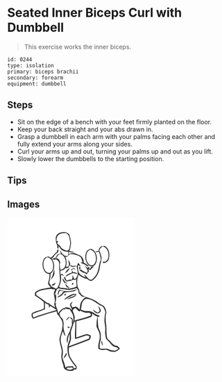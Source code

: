# Seated Inner Biceps Curl with Dumbbell
> This exercise works the inner biceps.

``` 
id: 0244 
type: isolation 
primary: biceps brachii 
secondary: forearm 
equipment: dumbbell 
``` 

## Steps

 - Sit on the edge of a bench with your feet firmly planted on the floor.
 - Keep your back straight and your abs drawn in.
 - Grasp a dumbbell in each arm with your palms facing each other and fully extend your arms along your sides.
 - Curl your arms up and out, turning your palms up and out as you lift.
 - Slowly lower the dumbbells to the starting position.

## Tips


## Images

<svg width="221pt" height="275pt" viewBox="0 0 221 275" xmlns="http://www.w3.org/2000/svg">
  <g fill="#FFF">
    <path d="M0 0h221v275H0V0m83.93 34.94c-.25 4.76.05 9.76 2.52 13.95.72 1.6-1.09 5.31 1.47 5.22l.62-.23c.07-1.11.2-3.34.27-4.46 1.6 2.05 2.61 4.49 4.24 6.52 3.2 2.81 7.61 3.73 11.76 3.91.5 2.73 1.92 6.23-1.51 7.61-1.38-.31-2.76-.62-4.14-.91-1.36-1.17-2.74-2.32-4.14-3.44-1.29-2.25-2.79-4.37-4.32-6.47.74 2.07 1.47 4.15 2.24 6.21-2.04.53-4.45.46-6.06 2.01-1.39 1.47-2.22 3.35-3.28 5.05.12.65.35 1.93.47 2.58 2.15 1.78 5.39 3.25 5.56 6.42.14 9.04.75 18.08 1.48 27.11.51 5.92-1.87 11.52-4.66 16.59-.62.25-1.86.74-2.48.98-2.41-1.26-4.88-2.4-7.36-3.5-1.27-2.22-2.84-4.25-4.16-6.44 1.15-5.21 2.46-10.48 2.31-15.87 8.41-5.68 7.81-18.85 1.91-26.17 1.5-1.01 2.8-2.26 4.03-3.56 1.17-3.71 5.17-5.16 7.5-7.98.39-1.63.3-3.37-.37-4.91-1.92.74-.87 4.41-2.9 5.6-3.79 2.65-5.78 7.14-9.84 9.44-1.26-.85-2.57-1.6-3.89-2.34-2.63.91-5.93 1.22-7.51 3.85-3.97 6.42-3.38 14.95.38 21.32 1.86 3.2 5.33 5.17 9 5.4-.18 3.53-.2 7.12-1.21 10.55-.49 2.1-1.69 4.23-1.06 6.44.99 2.31 2.94 4.02 4.49 5.94-9.24 2.33-19.98 1.96-27.4 8.78 0 1.9.01 3.8.02 5.7 5.24 3 10.29 6.44 14.81 10.43 1.04 3.7.87 7.62.71 11.42-6.52 3.93-14.63 4.21-21.01 8.49-.7 3.46-.76 7.44 2.7 9.41 9.87-4.25 20.3-6.85 30.44-10.31.5-.11 1.5-.32 2-.43 2.47-.89 5.01-1.61 7.54-2.32.66 2.15 1.26 4.32 1.9 6.48.41.11 1.25.32 1.67.43 1.61 3.77 5.05 6.51 6.13 10.52 1.85 4.87.2 10.04-.12 15.04-1.49 5.3-3.68 10.47-4.46 15.97.23 6.53 2.9 12.67 3.8 19.11.73 3.93-.74 7.83-.6 11.75 1.14 3.94.9 8.19 2.89 11.87 1.51 2.99.34 7.34 3.78 9.2 3.82 3.27 9.13 3.05 13.8 2.34.37-.49 1.11-1.45 1.49-1.94 1.29-.02 2.59-.05 3.89-.07.35-1.42.96-2.82.91-4.3-1.61-4.19-5.31-7.02-7.51-10.85-1.43-2.47-3.07-4.81-4.38-7.35-2.14-4.79-2.02-10.18-1.78-15.32 11.57-4.27 23.08-8.69 34.63-13.02 3.35-.87 2.73-4.93 3.54-7.55-2.21-1.03-4.35-2.24-6.71-2.87-6.37 1.62-12.5 4.1-18.78 6.06.09-9.38.27-18.75.31-28.13 8.24-1.99 16.48-4.08 24.45-6.99 2.84-.97 3.04-4.27 2.74-6.8 2.56 2.58 5.66 4.58 9.18 5.57-.87 5.69-1.88 11.39-1.5 17.17 1.22 4.99 5.09 9.01 5.37 14.3 1.49 8.21-3.59 15.87-2.09 24.09 3.29 2.51 7.41 2.61 11.33 1.89 3.53-.68 6.24 2 9.34 3.05 2.53.22 5.06.66 7.6.67 3.36-1.17 6.65-2.87 8.84-5.76-1.21-1.41-2.32-2.93-3.8-4.06-1.95-.97-4.28-.92-6.13-2.09-4.55-2.72-6.98-7.78-11.54-10.51-2.91-9.62-.79-19.83-2.97-29.56-.18-4.69-.51-9.5.68-14.08 1.02-3.94-.93-7.83-2.6-11.28-2.5-4.2-7.82-4.67-11.23-7.78-5.69-4.65-12.71-7.17-19.64-9.28-4.28-2.08-10.49-3.34-11.23-8.95-.41.39-1.23 1.17-1.65 1.55.92-3.59-.81-6.75-2.65-9.64-1.52-7.16-1.88-15.03 1.38-21.79 3.75 3.45 8.48 5.33 13.18 7.08.2-.16.61-.5.81-.66 1.84 1.42 3.62 3 5.78 3.91 4.19 1.1 6.68-3.08 9.48-5.36 4.61-5.63 7.07-12.84 7.77-20.04.51-4.15 2.4-8.05 2.45-12.27.84-3.6-1.23-6.8-1.88-10.23-.16-1.52-.93-2.77-2.06-3.78.94-3.47 3.21-6.17 6.37-7.86 6.17 1.92 10.01 8.24 9.72 14.57.38 4.05-.72 8.52-4 11.16-1.74 1.47-4.21.73-6.28.9.32.56.95 1.67 1.26 2.23 4.32.27 8.38-2.52 9.54-6.7 2.38-7.89.92-18.3-6.85-22.7-2.25.21-4.72-.15-6.7 1.17-2.94 1.5-3.73 5.03-4.41 7.97-1.97-.12-4.06-.29-5.33 1.54 2.13-.16 4.25-.4 6.38-.58.46 1.59 1 3.16 1.58 4.72.5 3.68 2.48 7.45.8 11.11-3.01 6.58-2.38 14.13-5.66 20.6-1.62 4.78-5.37 8.21-8.88 11.62-1.09.06-2.17.12-3.26.17-4.33-2.33-6.57-7.03-10.81-9.36 1.01 1.94 2.22 3.77 3.4 5.6-2.52-1.04-5.09-2.04-7.33-3.65-6.2-3.31-6.56-11.56-6.18-17.74 1.47.6 2.97 1.09 4.52 1.46-1.22-1.99-2.81-3.71-4.04-5.69-.82 2.16-1.7 4.3-2.69 6.39.45 4.64 2.46 9.13 1.83 13.85-.69 2.71-2.24 5.08-3.58 7.51-.91.11-1.83.23-2.73.35-.65-2.4-1.59-4.68-2.65-6.92.02 2.7-.07 5.42-.93 8-3.25-.15-6.55 0-9.25 2.03-1.02-2.07-1.95-4.17-2.83-6.29-.47-.04-1.42-.1-1.9-.14.91 2.65 1.4 5.93 4.13 7.37 1.39.83 2.91-.27 4.24-.69 3.89.6 7-3.28 10.8-1.56.47-.43 1.4-1.3 1.87-1.74.07 4.29.72 8.53.9 12.81-4.15 2.29-8.9 2.79-13.41 4 .11-.6.34-1.8.45-2.4-2.65-1.65-4.5-4.18-6.54-6.48.08 3.33 2.45 7.4 6.18 7.13l-1.93 1.66c-3.87-1.06-7.86-1.62-11.87-1.31-1.12-.66-2.25-1.31-3.38-1.94 2.79-6.03 4.71-12.69 3.15-19.35.39-.43.79-.86 1.19-1.27 1.45.72 2.98 1.22 4.58 1.48a34.496 34.496 0 0 0-3.91-3.44c-.82.52-1.64 1.04-2.46 1.55-.06-2.22-.22-4.43-.38-6.65 3.19-.64 6.83-1.33 8.44-4.56 1.98-.12 4.15.01 5.81-1.26 1.48-1.72 2.21-3.91 3.2-5.91-1.03-2.58-2.1-5.16-3.64-7.49-.05 3.88 2.44 7.58.5 11.37-.74.39-2.24 1.16-2.99 1.55-.43-.48-.86-.97-1.27-1.46 1.69-5.86 1-12.37-2.06-17.67 2.47 3.16 4.66.84 6.24-1.34.89-.65 1.78-1.31 2.67-1.97 5.37-.58 10.58 1.06 15.49 3.04 4.23 1.92 5.13 7.01 6.08 11.07-.97.07-2.9.2-3.86.27 4.21 2.58 9.43 3.25 12.78 7.24.5-.55 1.01-1.1 1.52-1.65-2.69-2.01-5.38-4.08-8.45-5.47.31-3.28-.59-6.48-2.63-9.07-2.15-3.56-6.56-4.14-9.94-5.96-4.02-2.54-9.15-1.27-13.25.45-.04-1.38-.09-2.76-.15-4.14 3.1 1 6.37 1.7 9.6.8-2.64-1.12-5.52-1.4-8.31-1.91 1.6-4.67 2.53-9.59 2.81-14.52-.34-4.42-1.55-8.74-2.52-13.05-2.77-5.16-9.48-5.75-14.63-4.76-4.42.61-8.52 4.05-9.14 8.58m53.71 23.81c-2.95 4.85-3.37 10.97-1.69 16.34 1.11 4.47 4.24 9.06 9 10.01 4.79.75 8.32-3.7 9.28-7.91 2.44-8.25-.49-19.36-9.31-22.45-2.68.77-5.67 1.49-7.28 4.01M77.25 72.36c2.05 1.06 4.35 1.1 6.59 1.25-.24-.89-.71-2.67-.95-3.56-1.88.76-3.77 1.51-5.64 2.31m31.14 10.6c2.19 4.56 7.71 3.12 11.26 1.23-2.01-.36-4.02-.07-5.97.44-1.74-.64-3.49-1.24-5.29-1.67m25.3.7c1.48 2.38 3.3 4.54 4.72 6.97 1.12 1.89.15 4.05-.47 5.92-1.49-.8-2.99-1.57-4.58-2.15-2.13-1.18-4.4-2.26-6.09-4.07-.91.26-1.82.49-2.74.72 2.71 2.4 5.62 5.12 9.46 5.24 1.22.88 2.4 1.8 3.55 2.76.98-2.09 2.37-3.94 3.97-5.6l-1.68-3.3c1.33.12 2.54.7 3.74 1.25 2.08-2.12 4.19-4.2 6.29-6.31-1.21.23-3.63.69-4.83.91-.5.99-.99 1.97-1.47 2.96-.57-.02-1.72-.06-2.29-.09l.88-3.39c-1.3.51-2.46 1.28-3.49 2.23-1.62-1.4-3.24-2.79-4.97-4.05m-8.6 1.28c-.74 1.88-.87 3.84-.37 5.88.69-.67 1.37-1.35 2.04-2.04-.61-1.16-.06-3.52-1.67-3.84m-11.44 3.53c-1.25.89-2.54 1.74-3.86 2.53.76.38 1.52.76 2.29 1.14-.06 1.21-.16 2.42-.3 3.63-2.12.75-4.4 1.16-6.2 2.61-2.44.74-3.98 2.81-5.16 4.94 4.07-2.6 8.37-4.78 12.87-6.53 2.79.27 5.56.7 8.28 1.42-1.7-2.8-4.88-3.1-7.86-2.94-.59-1.51-1.26-2.99-1.98-4.44.92-.49 1.84-1 2.76-1.51 1.21.36 2.42.71 3.64 1.06l-2.49-2.33c-.5.1-1.49.32-1.99.42m-14.62 8.75c1.55-.74 3.07-1.56 4.59-2.36 1.36-2.27 3.03-4.33 4.68-6.39-4.79.5-5.96 6.01-9.27 8.75m-22.39 7.3c-.62 1.28-1.21 2.59-1.69 3.94 1.9-2.3 3.84-4.6 5.51-7.08 1.65-3.37 1.02-7.3.82-10.91-2.14 4.49-2.03 9.7-4.64 14.05m22.54 9.81c.27-.27.8-.81 1.07-1.08.91.47 2.74 1.4 3.65 1.86-.94-1.34-1.93-2.75-3.71-2.95-1.25-2.15-2.59-4.26-4.23-6.13-.75 3.2 1.87 5.69 3.22 8.3m-18.99 1.01c-1.43.47-3.32.71-3.15 2.69 3.21 1.42 6.1-1.83 6.28-4.87-1.06.71-2.1 1.44-3.13 2.18m32.27-.89c-1.1.62-.84 3.34.75 2.25 2.1-.79 1.33-4.62-.75-2.25z"/>
    <path d="M88.68 30.71c3.58-3.31 8.79-3.28 13.36-3.08 1.61 1.55 3.47 2.95 4.57 4.94.83 2.75 1.12 5.64 1.84 8.42 1.05 4.31-.3 8.69-1.14 12.92-.26 2.61-3.16 5.01-5.69 3.57-3.28-1.48-7.49-2.3-9.12-5.92-1.15-2.8-4.14-3.94-6.15-5.99.54-1.49 1.09-2.97 1.65-4.46-.7.11-2.09.33-2.79.43-.21-3.84.29-8.22 3.47-10.83zM141.24 57.39c1.08-.52 2.11-1.13 3.15-1.72l-.26.82c5.14 1.41 8.55 6.46 8.96 11.62.74 4.7.35 10.3-3.42 13.67-2.25 2.16-6.05 1.89-8.22-.25-5.02-4.56-5.74-12.22-4.2-18.49.49-2.38 2.21-4.13 3.99-5.65zM84.57 71.5c1.38-3.31 3.26-6.78 6.97-7.86 9 2.67 11.6 14.32 8.13 22.12-1.28 3.24-4.7 4.36-7.68 5.47-.48-4.24-2.28-8.63-.37-12.77-.76-3.27-2.89-8.29-7.05-6.96zM67.38 70.28c1.88-2.05 4.49-.18 6.38.9 5.52 4.27 6.58 12.16 5.02 18.58-1 3.72-4.54 7.69-8.77 6.25-5.13-2-7.2-8-7.45-13.09-.12-4.52.53-10.09 4.82-12.64zM102.02 125.25c5.98 1.31 11.97-.87 17.61-2.64 2.44 2.04 4.08 4.58 3.37 7.9 2.02 2.55 4.06 5.12 6.81 6.94 2.09-.05 4.18.16 6.24.58-4.49 2.4-7.38 6.62-9.44 11.14-.67 3.56-.95 7.19-1.72 10.74-1.35-2.65-3.89-4.18-6.52-5.32-1.96.55-3.94 1.02-5.91 1.51-.75-1.59-1.47-3.18-2.18-4.78 1.02-1.79 2-3.6 2.81-5.5-1.84 1.44-4.17 2.88-4.68 5.34.5 2.72 1.86 5.18 3.11 7.62.06.45.17 1.35.22 1.81-1.36-1.31-2.57-2.8-4.15-3.85-2.27-.59-4.61-.83-6.93-1.1-.16.65-.49 1.94-.66 2.59 2.61.39 5.23.72 7.86.95 2.41 3.95 5.42 7.77 6.27 12.43.57 4.02.41 8.15-.58 12.1-.19-3.5.95-8.29-3.05-10.08-.82-.05-2.47-.13-3.29-.18l1.29-1.88c-.52.73-1.04 1.47-1.57 2.2l-.43-1.43c-1.88 1.94-3.86 3.8-5.5 5.96 2.3-.78 4.22-2.32 5.61-4.3 1.03-.03 2.06-.05 3.09-.05l-.7.59c1 .85 1.99 1.7 2.98 2.56-.07 1.92-.19 3.84-.41 5.76 1.43 4.03-1.92 7.3-2.57 11.1-.87 4.88-4.33 8.7-5.48 13.49-.74 3.34-1.16 7.02.37 10.22 1.38-5.3.78-11.1 3.79-15.92.24 4.44 1 9.19-.98 13.36-3.04 6.46-3.16 13.95-1.86 20.87.81 5.66 4.65 10.12 7.36 14.96 2.49 3.03 5.1 5.99 6.97 9.48-1.43.31-2.87.6-4.32.87-.18-.86-.55-2.58-.74-3.44-3.58-.54-7.19.27-10.78.23-.82.78-1.61 1.69-2.81 1.76-.85-6.21-3.96-11.79-5.2-17.91.1-3.31 1.25-6.57.82-9.9-.45-6.83-3.53-13.17-3.92-19.99.15-5.19 2-10.15 3.95-14.9 1.37 2.84 1.56 6.58 4.43 8.44-1.48-7-4.79-14.06-2.89-21.32-1.09-3.46-.48-7.86-3.77-10.19-2.42-1.75-2.93-4.74-3.76-7.41 1.67-3.07 4.29-5.4 6.94-7.61.58.22 1.75.66 2.34.88.09-.91.27-2.71.37-3.61-5.2 1.48-9.15 5.47-11.76 10.05a38.63 38.63 0 0 1-1.22-5.92c-1.2-2.79-2.26-5.64-3.29-8.5.35-1.16.7-2.3 1.05-3.45l-2.41.56c3.26-5.21 2.48-11.38 1.74-17.14-.71 1.22-1.25 2.52-1.68 3.87.05-1.48.02-2.96-.03-4.43l.83.86c.7-2.27 1.53-4.5 2.31-6.74 1.15-.9 2.27-1.83 3.36-2.79 4.07 2.3 8.86 1.72 13.29 2.56m-2.5 2.44c-2.19-.44-4.35-1-6.58-1.19-.79-.35-2.36-1.04-3.15-1.38-1.4 3.08-3.32 6.43-1.85 9.86.8-2.65 1.55-5.32 2.62-7.88 2.55.43 5.13.67 7.71.85-1.55.97-2.57 2.46-3.58 3.93-2.02 3.25-6.36 3.89-8.46 7.08 4.7-1.33 9.47-3.7 11.67-8.33 5.19-1.68 10.81-1.05 16.09-2.4 2.78-.03 4.79-1.93 6.51-3.88-6.66 2.48-13.81 4.55-20.98 3.34m-.69 4.99c.14.89.43 2.67.58 3.56.92-1.19 1.85-2.37 2.59-3.67-1.06 0-2.12.04-3.17.11m1.92 7.2c-1.11.62-1.46 1.92-2.05 2.95 5.52-2.61 10.37-6.51 16.31-8.32 1.66-.09 3.32-.24 4.97-.46-.49-.35-1.47-1.06-1.97-1.42-6.55-.38-12.17 3.65-17.26 7.25m13.61-2.98c-3.96 1.02-7.82 2.59-11.12 5.06 4.12-.48 7.75-2.66 11.74-3.63 1.64-1.23 3.33-2.38 4.93-3.65-2.14-.06-4.03.76-5.55 2.22m-10.02 52.23c.14.67.42 2.02.56 2.7 1.5-.53 2.95-1.2 4.3-2.05-1.62-.26-3.24-.47-4.86-.65m-6.92 54.86c3.13-1.72 4.37-5.16 6.12-8.05-.45-.17-1.33-.49-1.78-.65-1.85 2.67-3.4 5.58-4.34 8.7z"/>
    <path d="M50.08 130.69c7.3-5.11 16.53-5.52 25.06-6.68 1.75-.54 3.18.69 4.63 1.43-.09-.37-.26-1.12-.35-1.49.84.35 2.51 1.07 3.35 1.43-.7 1.6-1.56 3.15-2.08 4.82-.65 4.36 1.25 8.53 1.61 12.82.16 2.39-.73 4.66-1.17 6.98.35 2.15 1.15 4.2 1.77 6.29-4.1-2.87-9.34-4.69-12.09-9.08.19.5.56 1.49.75 1.98-3.09-1.38-5.91-3.26-8.5-5.43-4.2-3.25-8.5-6.4-13.01-9.19l.03-3.88zM131.61 144.61c1.4-1.61 3-3.7 5.41-3.46 7.85.08 14.33 4.98 20.45 9.32 2.87 2.25 7.06 2.65 9.15 5.89 1.23 2.45 2.25 5.03 3.16 7.62-1.25 5.6-1.75 11.35-1.71 17.09 1.07 5.22 1.74 10.55 1.3 15.9-.46 4.47.7 8.85 1.5 13.21 2.56 2.75 5.45 5.19 7.71 8.21 2.16 2.83 4.96 5.41 8.6 6.04 2.05.29 3.7 1.49 5.1 2.94-2.06 1.14-3.96 2.67-6.23 3.39-3.54-.52-7.26-.69-10.49-2.36-4.49-2.5-9.72.04-14.45-1.26-1.73-.66-1.39-2.63-1.35-4.08.14-3.66.51-7.38 2.04-10.75-.22-4.28.27-8.61-.51-12.84-.96-3.63-3.69-6.62-3.84-10.49-1.17-5.52-.48-11.16-1.1-16.72.86-.12 2.58-.35 3.44-.47-.11-.44-.32-1.32-.43-1.76-3.33-.78-6.64-1.88-9.22-4.21-3.38-2.82-7.83-3.92-12.17-3.58-3.9.46-7.51-1.25-10.95-2.83 2.17-4.78.78-10.8 4.59-14.8m25.76 9.13c.71 2.81 2.12 5.42 2.46 8.32-.94 1.13-2 3.29-3.83 2.63-3-.98-5.16-3.54-7.99-4.88 1.67 3.06 4.33 5.95 7.98 6.42 2.43.52 4.41-1.46 5.63-3.31.52-3.6-1.79-6.8-4.25-9.18m6.1 59.21c-1.39 3.34-.59 6.78 1.87 9.33-.48-3.14-1.03-6.27-1.87-9.33zM65.12 147.18c.4.52 1.18 1.58 1.58 2.1 1.74.68 3.45 1.44 5.12 2.27.09 1.75.22 3.49.39 5.24a50.46 50.46 0 0 0 2.06-3.66c3.61 2.52 7.5 4.62 11.01 7.27-2.96.99-5.93 1.95-8.93 2.83-10.45 3.42-21.22 5.92-31.3 10.4-.97-2.02-1.04-4.27-1.12-6.47 4.59-1.87 9.18-3.8 14.02-4.97 2.29-1.31 4.8-2.14 7.27-3-.08-4.01-.12-8.01-.1-12.01z"/>
    <path d="M113.47 162.74c-.8-3.09 2.45-4.42 4.49-5.77 2.3 2.12 4.2 4.71 7.02 6.2.36-.45 1.07-1.35 1.43-1.8 4.07 2.66 8.85 4.33 13.77 3.87 2.54-.55 5.44 2.25 3.94 4.75-8.91 3.93-18.7 5.45-27.78 8.7-.16-2.22.6-4.42.24-6.63-.51-3.26-2.03-6.24-3.11-9.32zM114.12 185.24c.6-2.16 1.72-4.16 3.37-5.7.66 10.33-1.03 20.72-.31 31.07 6.49-1.49 12.63-4.13 19.01-6 2.03-.86 3.96.51 5.86 1.1-.15 1.31-.3 2.62-.44 3.94-6.32 3.04-13.01 5.15-19.55 7.64-5.35 1.78-10.43 4.31-15.85 5.86 1.06-3.58 2.72-6.96 3.66-10.58.92-4.48-.1-9.04.03-13.55.69-4.79 2.9-9.16 4.22-13.78zM102.5 262.14c.64-.85 1.28-1.69 1.91-2.54 3.28 1.72 7.4-1.76 9.78 1.86-3.34 2.91-7.94 2.46-11.69.68z"/>
  </g>
  <g fill="#333">
    <path d="M83.93 34.94c.62-4.53 4.72-7.97 9.14-8.58 5.15-.99 11.86-.4 14.63 4.76.97 4.31 2.18 8.63 2.52 13.05-.28 4.93-1.21 9.85-2.81 14.52 2.79.51 5.67.79 8.31 1.91-3.23.9-6.5.2-9.6-.8.06 1.38.11 2.76.15 4.14 4.1-1.72 9.23-2.99 13.25-.45 3.38 1.82 7.79 2.4 9.94 5.96 2.04 2.59 2.94 5.79 2.63 9.07 3.07 1.39 5.76 3.46 8.45 5.47-.51.55-1.02 1.1-1.52 1.65-3.35-3.99-8.57-4.66-12.78-7.24.96-.07 2.89-.2 3.86-.27-.95-4.06-1.85-9.15-6.08-11.07-4.91-1.98-10.12-3.62-15.49-3.04-.89.66-1.78 1.32-2.67 1.97-1.58 2.18-3.77 4.5-6.24 1.34 3.06 5.3 3.75 11.81 2.06 17.67.41.49.84.98 1.27 1.46.75-.39 2.25-1.16 2.99-1.55 1.94-3.79-.55-7.49-.5-11.37 1.54 2.33 2.61 4.91 3.64 7.49-.99 2-1.72 4.19-3.2 5.91-1.66 1.27-3.83 1.14-5.81 1.26-1.61 3.23-5.25 3.92-8.44 4.56.16 2.22.32 4.43.38 6.65.82-.51 1.64-1.03 2.46-1.55 1.38 1.05 2.7 2.19 3.91 3.44-1.6-.26-3.13-.76-4.58-1.48-.4.41-.8.84-1.19 1.27 1.56 6.66-.36 13.32-3.15 19.35 1.13.63 2.26 1.28 3.38 1.94 4.01-.31 8 .25 11.87 1.31l1.93-1.66c-3.73.27-6.1-3.8-6.18-7.13 2.04 2.3 3.89 4.83 6.54 6.48-.11.6-.34 1.8-.45 2.4 4.51-1.21 9.26-1.71 13.41-4-.18-4.28-.83-8.52-.9-12.81-.47.44-1.4 1.31-1.87 1.74-3.8-1.72-6.91 2.16-10.8 1.56-1.33.42-2.85 1.52-4.24.69-2.73-1.44-3.22-4.72-4.13-7.37.48.04 1.43.1 1.9.14.88 2.12 1.81 4.22 2.83 6.29 2.7-2.03 6-2.18 9.25-2.03.86-2.58.95-5.3.93-8 1.06 2.24 2 4.52 2.65 6.92.9-.12 1.82-.24 2.73-.35 1.34-2.43 2.89-4.8 3.58-7.51.63-4.72-1.38-9.21-1.83-13.85.99-2.09 1.87-4.23 2.69-6.39 1.23 1.98 2.82 3.7 4.04 5.69-1.55-.37-3.05-.86-4.52-1.46-.38 6.18-.02 14.43 6.18 17.74 2.24 1.61 4.81 2.61 7.33 3.65-1.18-1.83-2.39-3.66-3.4-5.6 4.24 2.33 6.48 7.03 10.81 9.36 1.09-.05 2.17-.11 3.26-.17 3.51-3.41 7.26-6.84 8.88-11.62 3.28-6.47 2.65-14.02 5.66-20.6 1.68-3.66-.3-7.43-.8-11.11a66.99 66.99 0 0 1-1.58-4.72c-2.13.18-4.25.42-6.38.58 1.27-1.83 3.36-1.66 5.33-1.54.68-2.94 1.47-6.47 4.41-7.97 1.98-1.32 4.45-.96 6.7-1.17 7.77 4.4 9.23 14.81 6.85 22.7-1.16 4.18-5.22 6.97-9.54 6.7-.31-.56-.94-1.67-1.26-2.23 2.07-.17 4.54.57 6.28-.9 3.28-2.64 4.38-7.11 4-11.16.29-6.33-3.55-12.65-9.72-14.57-3.16 1.69-5.43 4.39-6.37 7.86 1.13 1.01 1.9 2.26 2.06 3.78.65 3.43 2.72 6.63 1.88 10.23-.05 4.22-1.94 8.12-2.45 12.27-.7 7.2-3.16 14.41-7.77 20.04-2.8 2.28-5.29 6.46-9.48 5.36-2.16-.91-3.94-2.49-5.78-3.91-.2.16-.61.5-.81.66-4.7-1.75-9.43-3.63-13.18-7.08-3.26 6.76-2.9 14.63-1.38 21.79 1.84 2.89 3.57 6.05 2.65 9.64.42-.38 1.24-1.16 1.65-1.55.74 5.61 6.95 6.87 11.23 8.95 6.93 2.11 13.95 4.63 19.64 9.28 3.41 3.11 8.73 3.58 11.23 7.78 1.67 3.45 3.62 7.34 2.6 11.28-1.19 4.58-.86 9.39-.68 14.08 2.18 9.73.06 19.94 2.97 29.56 4.56 2.73 6.99 7.79 11.54 10.51 1.85 1.17 4.18 1.12 6.13 2.09 1.48 1.13 2.59 2.65 3.8 4.06-2.19 2.89-5.48 4.59-8.84 5.76-2.54-.01-5.07-.45-7.6-.67-3.1-1.05-5.81-3.73-9.34-3.05-3.92.72-8.04.62-11.33-1.89-1.5-8.22 3.58-15.88 2.09-24.09-.28-5.29-4.15-9.31-5.37-14.3-.38-5.78.63-11.48 1.5-17.17-3.52-.99-6.62-2.99-9.18-5.57.3 2.53.1 5.83-2.74 6.8-7.97 2.91-16.21 5-24.45 6.99-.04 9.38-.22 18.75-.31 28.13 6.28-1.96 12.41-4.44 18.78-6.06 2.36.63 4.5 1.84 6.71 2.87-.81 2.62-.19 6.68-3.54 7.55-11.55 4.33-23.06 8.75-34.63 13.02-.24 5.14-.36 10.53 1.78 15.32 1.31 2.54 2.95 4.88 4.38 7.35 2.2 3.83 5.9 6.66 7.51 10.85.05 1.48-.56 2.88-.91 4.3-1.3.02-2.6.05-3.89.07-.38.49-1.12 1.45-1.49 1.94-4.67.71-9.98.93-13.8-2.34-3.44-1.86-2.27-6.21-3.78-9.2-1.99-3.68-1.75-7.93-2.89-11.87-.14-3.92 1.33-7.82.6-11.75-.9-6.44-3.57-12.58-3.8-19.11.78-5.5 2.97-10.67 4.46-15.97.32-5 1.97-10.17.12-15.04-1.08-4.01-4.52-6.75-6.13-10.52-.42-.11-1.26-.32-1.67-.43-.64-2.16-1.24-4.33-1.9-6.48-2.53.71-5.07 1.43-7.54 2.32-.5.11-1.5.32-2 .43-10.14 3.46-20.57 6.06-30.44 10.31-3.46-1.97-3.4-5.95-2.7-9.41 6.38-4.28 14.49-4.56 21.01-8.49.16-3.8.33-7.72-.71-11.42-4.52-3.99-9.57-7.43-14.81-10.43-.01-1.9-.02-3.8-.02-5.7 7.42-6.82 18.16-6.45 27.4-8.78-1.55-1.92-3.5-3.63-4.49-5.94-.63-2.21.57-4.34 1.06-6.44 1.01-3.43 1.03-7.02 1.21-10.55-3.67-.23-7.14-2.2-9-5.4-3.76-6.37-4.35-14.9-.38-21.32 1.58-2.63 4.88-2.94 7.51-3.85 1.32.74 2.63 1.49 3.89 2.34 4.06-2.3 6.05-6.79 9.84-9.44 2.03-1.19.98-4.86 2.9-5.6.67 1.54.76 3.28.37 4.91-2.33 2.82-6.33 4.27-7.5 7.98-1.23 1.3-2.53 2.55-4.03 3.56 5.9 7.32 6.5 20.49-1.91 26.17.15 5.39-1.16 10.66-2.31 15.87 1.32 2.19 2.89 4.22 4.16 6.44 2.48 1.1 4.95 2.24 7.36 3.5.62-.24 1.86-.73 2.48-.98 2.79-5.07 5.17-10.67 4.66-16.59-.73-9.03-1.34-18.07-1.48-27.11-.17-3.17-3.41-4.64-5.56-6.42-.12-.65-.35-1.93-.47-2.58 1.06-1.7 1.89-3.58 3.28-5.05 1.61-1.55 4.02-1.48 6.06-2.01-.77-2.06-1.5-4.14-2.24-6.21 1.53 2.1 3.03 4.22 4.32 6.47 1.4 1.12 2.78 2.27 4.14 3.44 1.38.29 2.76.6 4.14.91 3.43-1.38 2.01-4.88 1.51-7.61-4.15-.18-8.56-1.1-11.76-3.91-1.63-2.03-2.64-4.47-4.24-6.52-.07 1.12-.2 3.35-.27 4.46l-.62.23c-2.56.09-.75-3.62-1.47-5.22-2.47-4.19-2.77-9.19-2.52-13.95m4.75-4.23C85.5 33.32 85 37.7 85.21 41.54c.7-.1 2.09-.32 2.79-.43-.56 1.49-1.11 2.97-1.65 4.46 2.01 2.05 5 3.19 6.15 5.99 1.63 3.62 5.84 4.44 9.12 5.92 2.53 1.44 5.43-.96 5.69-3.57.84-4.23 2.19-8.61 1.14-12.92-.72-2.78-1.01-5.67-1.84-8.42-1.1-1.99-2.96-3.39-4.57-4.94-4.57-.2-9.78-.23-13.36 3.08M84.57 71.5c4.16-1.33 6.29 3.69 7.05 6.96-1.91 4.14-.11 8.53.37 12.77 2.98-1.11 6.4-2.23 7.68-5.47 3.47-7.8.87-19.45-8.13-22.12-3.71 1.08-5.59 4.55-6.97 7.86m-17.19-1.22c-4.29 2.55-4.94 8.12-4.82 12.64.25 5.09 2.32 11.09 7.45 13.09 4.23 1.44 7.77-2.53 8.77-6.25 1.56-6.42.5-14.31-5.02-18.58-1.89-1.08-4.5-2.95-6.38-.9m34.64 54.97c-4.43-.84-9.22-.26-13.29-2.56-1.09.96-2.21 1.89-3.36 2.79-.78 2.24-1.61 4.47-2.31 6.74l-.83-.86c.05 1.47.08 2.95.03 4.43.43-1.35.97-2.65 1.68-3.87.74 5.76 1.52 11.93-1.74 17.14l2.41-.56c-.35 1.15-.7 2.29-1.05 3.45 1.03 2.86 2.09 5.71 3.29 8.5.26 2 .65 3.98 1.22 5.92 2.61-4.58 6.56-8.57 11.76-10.05-.1.9-.28 2.7-.37 3.61-.59-.22-1.76-.66-2.34-.88-2.65 2.21-5.27 4.54-6.94 7.61.83 2.67 1.34 5.66 3.76 7.41 3.29 2.33 2.68 6.73 3.77 10.19-1.9 7.26 1.41 14.32 2.89 21.32-2.87-1.86-3.06-5.6-4.43-8.44-1.95 4.75-3.8 9.71-3.95 14.9.39 6.82 3.47 13.16 3.92 19.99.43 3.33-.72 6.59-.82 9.9 1.24 6.12 4.35 11.7 5.2 17.91 1.2-.07 1.99-.98 2.81-1.76 3.59.04 7.2-.77 10.78-.23.19.86.56 2.58.74 3.44 1.45-.27 2.89-.56 4.32-.87-1.87-3.49-4.48-6.45-6.97-9.48-2.71-4.84-6.55-9.3-7.36-14.96-1.3-6.92-1.18-14.41 1.86-20.87 1.98-4.17 1.22-8.92.98-13.36-3.01 4.82-2.41 10.62-3.79 15.92-1.53-3.2-1.11-6.88-.37-10.22 1.15-4.79 4.61-8.61 5.48-13.49.65-3.8 4-7.07 2.57-11.1.22-1.92.34-3.84.41-5.76-.99-.86-1.98-1.71-2.98-2.56l.7-.59c-1.03 0-2.06.02-3.09.05-1.39 1.98-3.31 3.52-5.61 4.3 1.64-2.16 3.62-4.02 5.5-5.96l.43 1.43c.53-.73 1.05-1.47 1.57-2.2l-1.29 1.88c.82.05 2.47.13 3.29.18 4 1.79 2.86 6.58 3.05 10.08.99-3.95 1.15-8.08.58-12.1-.85-4.66-3.86-8.48-6.27-12.43-2.63-.23-5.25-.56-7.86-.95.17-.65.5-1.94.66-2.59 2.32.27 4.66.51 6.93 1.1 1.58 1.05 2.79 2.54 4.15 3.85-.05-.46-.16-1.36-.22-1.81-1.25-2.44-2.61-4.9-3.11-7.62.51-2.46 2.84-3.9 4.68-5.34-.81 1.9-1.79 3.71-2.81 5.5.71 1.6 1.43 3.19 2.18 4.78 1.97-.49 3.95-.96 5.91-1.51 2.63 1.14 5.17 2.67 6.52 5.32.77-3.55 1.05-7.18 1.72-10.74 2.06-4.52 4.95-8.74 9.44-11.14-2.06-.42-4.15-.63-6.24-.58-2.75-1.82-4.79-4.39-6.81-6.94.71-3.32-.93-5.86-3.37-7.9-5.64 1.77-11.63 3.95-17.61 2.64m-51.94 5.44l-.03 3.88c4.51 2.79 8.81 5.94 13.01 9.19 2.59 2.17 5.41 4.05 8.5 5.43-.19-.49-.56-1.48-.75-1.98 2.75 4.39 7.99 6.21 12.09 9.08-.62-2.09-1.42-4.14-1.77-6.29.44-2.32 1.33-4.59 1.17-6.98-.36-4.29-2.26-8.46-1.61-12.82.52-1.67 1.38-3.22 2.08-4.82-.84-.36-2.51-1.08-3.35-1.43.09.37.26 1.12.35 1.49-1.45-.74-2.88-1.97-4.63-1.43-8.53 1.16-17.76 1.57-25.06 6.68m81.53 13.92c-3.81 4-2.42 10.02-4.59 14.8 3.44 1.58 7.05 3.29 10.95 2.83 4.34-.34 8.79.76 12.17 3.58 2.58 2.33 5.89 3.43 9.22 4.21.11.44.32 1.32.43 1.76-.86.12-2.58.35-3.44.47.62 5.56-.07 11.2 1.1 16.72.15 3.87 2.88 6.86 3.84 10.49.78 4.23.29 8.56.51 12.84-1.53 3.37-1.9 7.09-2.04 10.75-.04 1.45-.38 3.42 1.35 4.08 4.73 1.3 9.96-1.24 14.45 1.26 3.23 1.67 6.95 1.84 10.49 2.36 2.27-.72 4.17-2.25 6.23-3.39-1.4-1.45-3.05-2.65-5.1-2.94-3.64-.63-6.44-3.21-8.6-6.04-2.26-3.02-5.15-5.46-7.71-8.21-.8-4.36-1.96-8.74-1.5-13.21.44-5.35-.23-10.68-1.3-15.9-.04-5.74.46-11.49 1.71-17.09-.91-2.59-1.93-5.17-3.16-7.62-2.09-3.24-6.28-3.64-9.15-5.89-6.12-4.34-12.6-9.24-20.45-9.32-2.41-.24-4.01 1.85-5.41 3.46m-66.49 2.57c-.02 4 .02 8 .1 12.01-2.47.86-4.98 1.69-7.27 3-4.84 1.17-9.43 3.1-14.02 4.97.08 2.2.15 4.45 1.12 6.47 10.08-4.48 20.85-6.98 31.3-10.4 3-.88 5.97-1.84 8.93-2.83-3.51-2.65-7.4-4.75-11.01-7.27a50.46 50.46 0 0 1-2.06 3.66c-.17-1.75-.3-3.49-.39-5.24-1.67-.83-3.38-1.59-5.12-2.27-.4-.52-1.18-1.58-1.58-2.1m48.35 15.56c1.08 3.08 2.6 6.06 3.11 9.32.36 2.21-.4 4.41-.24 6.63 9.08-3.25 18.87-4.77 27.78-8.7 1.5-2.5-1.4-5.3-3.94-4.75-4.92.46-9.7-1.21-13.77-3.87-.36.45-1.07 1.35-1.43 1.8-2.82-1.49-4.72-4.08-7.02-6.2-2.04 1.35-5.29 2.68-4.49 5.77m.65 22.5c-1.32 4.62-3.53 8.99-4.22 13.78-.13 4.51.89 9.07-.03 13.55-.94 3.62-2.6 7-3.66 10.58 5.42-1.55 10.5-4.08 15.85-5.86 6.54-2.49 13.23-4.6 19.55-7.64.14-1.32.29-2.63.44-3.94-1.9-.59-3.83-1.96-5.86-1.1-6.38 1.87-12.52 4.51-19.01 6-.72-10.35.97-20.74.31-31.07-1.65 1.54-2.77 3.54-3.37 5.7m-11.62 76.9c3.75 1.78 8.35 2.23 11.69-.68-2.38-3.62-6.5-.14-9.78-1.86-.63.85-1.27 1.69-1.91 2.54z"/>
    <path d="M137.64 58.75c1.61-2.52 4.6-3.24 7.28-4.01 8.82 3.09 11.75 14.2 9.31 22.45-.96 4.21-4.49 8.66-9.28 7.91-4.76-.95-7.89-5.54-9-10.01-1.68-5.37-1.26-11.49 1.69-16.34m3.6-1.36c-1.78 1.52-3.5 3.27-3.99 5.65-1.54 6.27-.82 13.93 4.2 18.49 2.17 2.14 5.97 2.41 8.22.25 3.77-3.37 4.16-8.97 3.42-13.67-.41-5.16-3.82-10.21-8.96-11.62l.26-.82c-1.04.59-2.07 1.2-3.15 1.72zM77.25 72.36c1.87-.8 3.76-1.55 5.64-2.31.24.89.71 2.67.95 3.56-2.24-.15-4.54-.19-6.59-1.25zM108.39 82.96c1.8.43 3.55 1.03 5.29 1.67 1.95-.51 3.96-.8 5.97-.44-3.55 1.89-9.07 3.33-11.26-1.23z"/>
    <path d="M133.69 83.66c1.73 1.26 3.35 2.65 4.97 4.05 1.03-.95 2.19-1.72 3.49-2.23l-.88 3.39c.57.03 1.72.07 2.29.09.48-.99.97-1.97 1.47-2.96 1.2-.22 3.62-.68 4.83-.91-2.1 2.11-4.21 4.19-6.29 6.31-1.2-.55-2.41-1.13-3.74-1.25l1.68 3.3c-1.6 1.66-2.99 3.51-3.97 5.6-1.15-.96-2.33-1.88-3.55-2.76-3.84-.12-6.75-2.84-9.46-5.24.92-.23 1.83-.46 2.74-.72 1.69 1.81 3.96 2.89 6.09 4.07 1.59.58 3.09 1.35 4.58 2.15.62-1.87 1.59-4.03.47-5.92-1.42-2.43-3.24-4.59-4.72-6.97zM125.09 84.94c1.61.32 1.06 2.68 1.67 3.84-.67.69-1.35 1.37-2.04 2.04-.5-2.04-.37-4 .37-5.88zM113.65 88.47c.5-.1 1.49-.32 1.99-.42l2.49 2.33c-1.22-.35-2.43-.7-3.64-1.06-.92.51-1.84 1.02-2.76 1.51.72 1.45 1.39 2.93 1.98 4.44 2.98-.16 6.16.14 7.86 2.94-2.72-.72-5.49-1.15-8.28-1.42-4.5 1.75-8.8 3.93-12.87 6.53 1.18-2.13 2.72-4.2 5.16-4.94 1.8-1.45 4.08-1.86 6.2-2.61.14-1.21.24-2.42.3-3.63-.77-.38-1.53-.76-2.29-1.14 1.32-.79 2.61-1.64 3.86-2.53zM99.03 97.22c3.31-2.74 4.48-8.25 9.27-8.75-1.65 2.06-3.32 4.12-4.68 6.39-1.52.8-3.04 1.62-4.59 2.36zM76.64 104.52c2.61-4.35 2.5-9.56 4.64-14.05.2 3.61.83 7.54-.82 10.91-1.67 2.48-3.61 4.78-5.51 7.08.48-1.35 1.07-2.66 1.69-3.94zM99.18 114.33c-1.35-2.61-3.97-5.1-3.22-8.3 1.64 1.87 2.98 3.98 4.23 6.13 1.78.2 2.77 1.61 3.71 2.95-.91-.46-2.74-1.39-3.65-1.86-.27.27-.8.81-1.07 1.08zM80.19 115.34c1.03-.74 2.07-1.47 3.13-2.18-.18 3.04-3.07 6.29-6.28 4.87-.17-1.98 1.72-2.22 3.15-2.69zM112.46 114.45c2.08-2.37 2.85 1.46.75 2.25-1.59 1.09-1.85-1.63-.75-2.25zM99.52 127.69c7.17 1.21 14.32-.86 20.98-3.34-1.72 1.95-3.73 3.85-6.51 3.88-5.28 1.35-10.9.72-16.09 2.4-2.2 4.63-6.97 7-11.67 8.33 2.1-3.19 6.44-3.83 8.46-7.08 1.01-1.47 2.03-2.96 3.58-3.93-2.58-.18-5.16-.42-7.71-.85-1.07 2.56-1.82 5.23-2.62 7.88-1.47-3.43.45-6.78 1.85-9.86.79.34 2.36 1.03 3.15 1.38 2.23.19 4.39.75 6.58 1.19z"/>
    <path d="M98.83 132.68c1.05-.07 2.11-.11 3.17-.11-.74 1.3-1.67 2.48-2.59 3.67-.15-.89-.44-2.67-.58-3.56zM100.75 139.88c5.09-3.6 10.71-7.63 17.26-7.25.5.36 1.48 1.07 1.97 1.42-1.65.22-3.31.37-4.97.46-5.94 1.81-10.79 5.71-16.31 8.32.59-1.03.94-2.33 2.05-2.95z"/>
    <path d="M114.36 136.9c1.52-1.46 3.41-2.28 5.55-2.22-1.6 1.27-3.29 2.42-4.93 3.65-3.99.97-7.62 3.15-11.74 3.63 3.3-2.47 7.16-4.04 11.12-5.06zM157.37 153.74c2.46 2.38 4.77 5.58 4.25 9.18-1.22 1.85-3.2 3.83-5.63 3.31-3.65-.47-6.31-3.36-7.98-6.42 2.83 1.34 4.99 3.9 7.99 4.88 1.83.66 2.89-1.5 3.83-2.63-.34-2.9-1.75-5.51-2.46-8.32zM104.34 189.13c1.62.18 3.24.39 4.86.65-1.35.85-2.8 1.52-4.3 2.05-.14-.68-.42-2.03-.56-2.7zM163.47 212.95c.84 3.06 1.39 6.19 1.87 9.33-2.46-2.55-3.26-5.99-1.87-9.33zM97.42 243.99c.94-3.12 2.49-6.03 4.34-8.7.45.16 1.33.48 1.78.65-1.75 2.89-2.99 6.33-6.12 8.05z"/>
  </g>
</svg>
